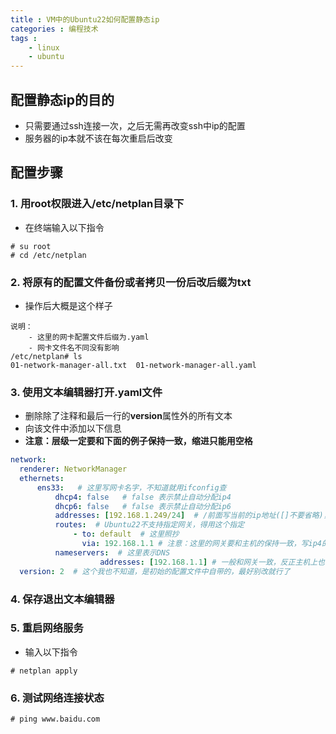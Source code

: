 ```yaml
---
title : VM中的Ubuntu22如何配置静态ip
categories : 编程技术
tags : 
    - linux
    - ubuntu
---
```

## 配置静态ip的目的
- 只需要通过ssh连接一次，之后无需再改变ssh中ip的配置
- 服务器的ip本就不该在每次重启后改变
## 配置步骤
### 1. 用root权限进入/etc/netplan目录下
- 在终端输入以下指令
```shell
# su root
# cd /etc/netplan
```
### 2. 将原有的配置文件备份或者拷贝一份后改后缀为txt
- 操作后大概是这个样子
```shell
说明：
    - 这里的网卡配置文件后缀为.yaml
    - 网卡文件名不同没有影响
/etc/netplan# ls
01-network-manager-all.txt  01-network-manager-all.yaml
```
### 3. 使用文本编辑器打开.yaml文件
- 删除除了注释和最后一行的**version**属性外的所有文本
- 向该文件中添加以下信息
- **注意：层级一定要和下面的例子保持一致，缩进只能用空格**
```yaml
network:
  renderer: NetworkManager
  ethernets:
      ens33:   # 这里写网卡名字，不知道就用ifconfig查
          dhcp4: false   # false 表示禁止自动分配ip4
          dhcp6: false   # false 表示禁止自动分配ip6
          addresses: [192.168.1.249/24]  # /前面写当前的ip地址([]不要省略)，不知道就用ifconfig查，24表示默认子网掩码，这个不要动
          routes:  # Ubuntu22不支持指定网关，得用这个指定
              - to: default  # 这里照抄
                via: 192.168.1.1 # 注意：这里的网关要和主机的保持一致，写ip4的，具体怎么查就问度娘吧
          nameservers:  # 这里表示DNS
                    addresses: [192.168.1.1] # 一般和网关一致，反正主机上也可以查到，这个和网关的信息在一块儿，同样写iP4的
  version: 2  # 这个我也不知道，是初始的配置文件中自带的，最好别改就行了
```
### 4. 保存退出文本编辑器
### 5. 重启网络服务
- 输入以下指令
```shell
# netplan apply
```
### 6. 测试网络连接状态
```shell
# ping www.baidu.com
```